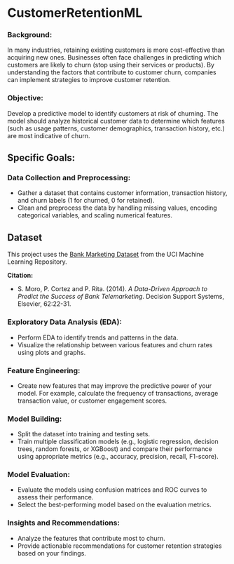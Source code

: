 # CustomerRetentionML

### Background:
In many industries, retaining existing customers is more cost-effective than acquiring new ones. Businesses often face challenges in predicting which customers are likely to churn (stop using their services or products). By understanding the factors that contribute to customer churn, companies can implement strategies to improve customer retention.

### Objective:
Develop a predictive model to identify customers at risk of churning. The model should analyze historical customer data to determine which features (such as usage patterns, customer demographics, transaction history, etc.) are most indicative of churn.

## Specific Goals:

### Data Collection and Preprocessing:

- Gather a dataset that contains customer information, transaction history, and churn labels (1 for churned, 0 for retained).
- Clean and preprocess the data by handling missing values, encoding categorical variables, and scaling numerical features.

## Dataset

This project uses the [Bank Marketing Dataset](https://archive.ics.uci.edu/ml/datasets/Bank+Marketing) from the UCI Machine Learning Repository.

**Citation:**

- S. Moro, P. Cortez and P. Rita. (2014). *A Data-Driven Approach to Predict the Success of Bank Telemarketing*. Decision Support Systems, Elsevier, 62:22-31.



### Exploratory Data Analysis (EDA):

- Perform EDA to identify trends and patterns in the data.
- Visualize the relationship between various features and churn rates using plots and graphs.

### Feature Engineering:

- Create new features that may improve the predictive power of your model. For example, calculate the frequency of transactions, average transaction value, or customer engagement scores.

### Model Building:

- Split the dataset into training and testing sets.
- Train multiple classification models (e.g., logistic regression, decision trees, random forests, or XGBoost) and compare their performance using appropriate metrics (e.g., accuracy, precision, recall, F1-score).

### Model Evaluation:

- Evaluate the models using confusion matrices and ROC curves to assess their performance.
- Select the best-performing model based on the evaluation metrics.

### Insights and Recommendations:

- Analyze the features that contribute most to churn.
- Provide actionable recommendations for customer retention strategies based on your findings.
